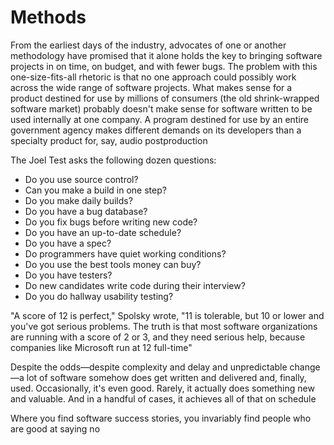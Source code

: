 # Methods

From the earliest days of the industry, advocates of one or another
methodology have promised that it alone holds the key to bringing software
projects in on time, on budget, and with fewer bugs. The problem
with this one-size-fits-all rhetoric is that no one approach could possibly
work across the wide range of software projects. What makes sense for a
product destined for use by millions of consumers (the old shrink-wrapped
software market) probably doesn't make sense for software written to be
used internally at one company. A program destined for use by an entire
government agency makes different demands on its developers than a specialty
product for, say, audio postproduction

 The Joel
Test asks the following dozen questions:
- Do you use source control?
- Can you make a build in one step?
- Do you make daily builds?
- Do you have a bug database?
- Do you fix bugs before writing new code?
- Do you have an up-to-date schedule?
- Do you have a spec?
- Do programmers have quiet working conditions?
- Do you use the best tools money can buy?
- Do you have testers?
- Do new candidates write code during their interview?
- Do you do hallway usability testing? 

"A score of 12 is perfect," Spolsky wrote, "11 is tolerable, but 10 or lower
and you've got serious problems. The truth is that most software organizations
are running with a score of 2 or 3, and they need serious help, because
companies like Microsoft run at 12 full-time"

Despite the odds—despite complexity and delay and unpredictable
change—a lot of software somehow does get written and delivered and,
finally, used. Occasionally, it's even good. Rarely, it actually does something
new and valuable. And in a handful of cases, it achieves all of that on
schedule

Where you find software success stories,
you invariably find people who are good at saying no

